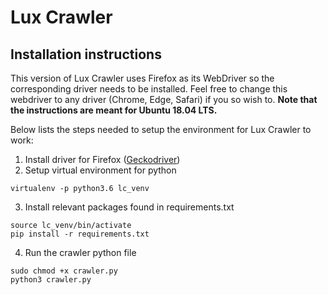 # Lux Crawler
## Installation instructions
This version of Lux Crawler uses Firefox as its WebDriver so the corresponding driver needs to be installed. Feel free to change this webdriver to any driver (Chrome, Edge, Safari) if you so wish to. 
**Note that the instructions are meant for Ubuntu 18.04 LTS.**

Below lists the steps needed to setup the environment for Lux Crawler to work:
1. Install driver for Firefox ([Geckodriver](https://github.com/mozilla/geckodriver/releases))
2. Setup virtual environment for python
```
virtualenv -p python3.6 lc_venv
```  
3. Install relevant packages found in requirements.txt
```
source lc_venv/bin/activate
pip install -r requirements.txt
```
4. Run the crawler python file
```
sudo chmod +x crawler.py
python3 crawler.py
```